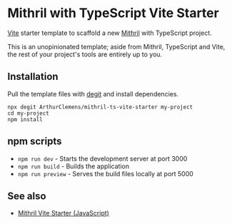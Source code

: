 # Mithril with TypeScript Vite Starter

[Vite](https://vitejs.dev/) starter template to scaffold a new [Mithril](https://mithril.js.org/) with TypeScript project.

This is an unopinionated template; aside from Mithril, TypeScript and Vite, the rest of your project's tools are entirely up to you.

## Installation

Pull the template files with [degit](https://github.com/Rich-Harris/degit) and install dependencies.

```
npx degit ArthurClemens/mithril-ts-vite-starter my-project
cd my-project
npm install
```

## npm scripts

* `npm run dev` - Starts the development server at port 3000
* `npm run build` - Builds the application
* `npm run preview` - Serves the build files locally at port 5000


## See also

- [Mithril Vite Starter (JavaScript)](https://github.com/ArthurClemens/mithril-vite-starter)
